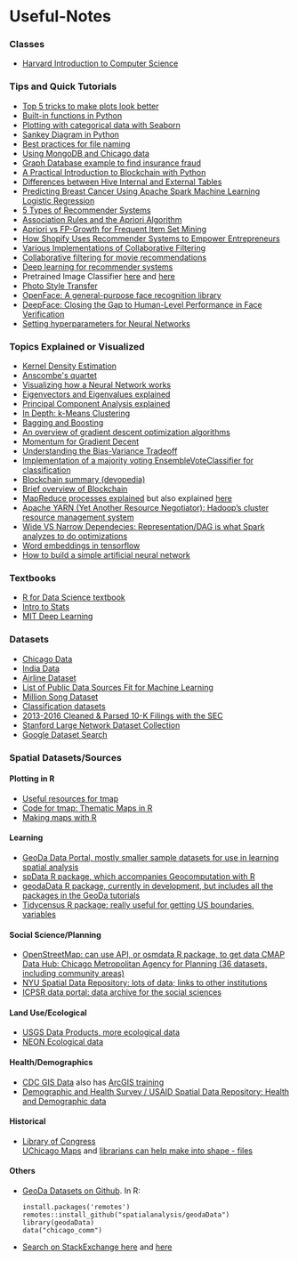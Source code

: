 # Useful-Notes

### Classes
 - [Harvard Introduction to Computer Science](https://online-learning.harvard.edu/course/cs50-introduction-computer-science?category[]=3&sort_by=date_added)

### Tips and Quick Tutorials
 - [Top 5 tricks to make plots look better](https://medium.com/@andykashyap/top-5-tricks-to-make-plots-look-better-9f6e687c1e08) 
 - [Built-in functions in Python](https://docs.python.org/3.3/library/functions.html)    
 - [Plotting with categorical data with Seaborn](https://seaborn.pydata.org/tutorial/categorical.html?highlight=seaborn%20bar) 
 - [Sankey Diagram in Python](https://plot.ly/python/sankey-diagram/)    
 - [Best practices for file naming](https://library.stanford.edu/research/data-management-services/data-best-practices/best-practices-file-naming)
 - [Using MongoDB and Chicago data](https://www.mongodb.com/customers/city-of-chicago)
 - [Graph Database example to find insurance fraud](https://neo4j.com/blog/insurance-fraud-detection-graph-database/)
 - [A Practical Introduction to Blockchain with Python](http://adilmoujahid.com/posts/2018/03/intro-blockchain-bitcoin-python/)
 - [Differences between Hive Internal and External Tables](https://blogs.msdn.microsoft.com/cindygross/2013/02/05/hdinsight-hive-internal-and-external-tables-intro/)
 - [Predicting Breast Cancer Using Apache Spark Machine Learning Logistic Regression](https://mapr.com/blog/predicting-breast-cancer-using-apache-spark-machine-learning-logistic-regression/)
 - [5 Types of Recommender Systems](https://www.datasciencecentral.com/profiles/blogs/5-types-of-recommenders)
 - [Association Rules and the Apriori Algorithm](https://www.kdnuggets.com/2016/04/association-rules-apriori-algorithm-tutorial.html)
 - [Apriori vs FP-Growth for Frequent Item Set Mining](https://www.singularities.com/blog/our-blog-1/post/apriori-vs-fp-growth-for-frequent-item-set-mining-11)
 - [How Shopify Uses Recommender Systems to Empower Entrepreneurs](https://medium.com/data-shopify/how-shopify-uses-recommender-systems-to-empower-entrepreneurs-99553b407944)
 - [Various Implementations of Collaborative Filtering](https://towardsdatascience.com/various-implementations-of-collaborative-filtering-100385c6dfe0)
 - [Collaborative filtering for movie recommendations](http://ampcamp.berkeley.edu/big-data-mini-course/movie-recommendation-with-mllib.html)
 - [Deep learning for recommender systems](https://ebaytech.berlin/deep-learning-for-recommender-systems-48c786a20e1a)
 - Pretrained Image Classifier [here](http://demo.caffe.berkeleyvision.org/) and [here](http://places2.csail.mit.edu/demo.html)
 - [Photo Style Transfer](https://github.com/luanfujun/deep-photo-styletransfer)
 - [OpenFace: A general-purpose face recognition library](http://cmusatyalab.github.io/openface/)
 - [DeepFace: Closing the Gap to Human-Level Performance in Face Verification](https://research.fb.com/wp-content/uploads/2016/11/deepface-closing-the-gap-to-human-level-performance-in-face-verification.pdf)
 - [Setting hyperparameters for Neural Networks](http://cs231n.github.io/neural-networks-3/#summary)

### Topics Explained or Visualized
 - [Kernel Density Estimation](https://mathisonian.github.io/kde/)    
 - [Anscombe's quartet](https://en.wikipedia.org/wiki/Anscombe's_quartet)    
 - [Visualizing how a Neural Network works](https://playground.tensorflow.org)    
 - [Eigenvectors and Eigenvalues explained](http://setosa.io/ev/eigenvectors-and-eigenvalues/)    
 - [Principal Component Analysis explained](http://setosa.io/ev/principal-component-analysis/)
 - [In Depth: k-Means Clustering](https://jakevdp.github.io/PythonDataScienceHandbook/05.11-k-means.html)  
 - [Bagging and Boosting](https://quantdare.com/what-is-the-difference-between-bagging-and-boosting/)
 - [An overview of gradient descent optimization algorithms](https://ruder.io/optimizing-gradient-descent/)
 - [Momentum for Gradient Decent](https://distill.pub/2017/momentum/)
 - [Understanding the Bias-Variance Tradeoff](http://scott.fortmann-roe.com/docs/BiasVariance.html)
 - [Implementation of a majority voting EnsembleVoteClassifier for classification](https://rasbt.github.io/mlxtend/user_guide/classifier/EnsembleVoteClassifier/)
 - [Blockchain summary (devopedia)](https://devopedia.org/blockchain)
 - [Brief overview of Blockchain](https://www.sec.gov/spotlight/investor-advisory-committee-2012/slides-nancy-liao-brief-intro-to-blockchain-iac-101217.pdf)
 - [MapReduce processes explained](https://www.oreilly.com/library/view/hadoop-the-definitive/9781491901687/ch04.html) but also explained [here](https://developer.yahoo.com/hadoop/tutorial/module4.html?guccounter=1%23dataflow)
 - [Apache YARN (Yet Another Resource Negotiator): Hadoop’s cluster resource management system](https://www.oreilly.com/library/view/hadoop-the-definitive/9781491901687/ch04.html)
 - [Wide VS Narrow Dependecies: Representation/DAG is what Spark analyzes to do optimizations](https://github.com/rohgar/scala-spark-4/wiki/Wide-vs-Narrow-Dependencies)
 - [Word embeddings in tensorflow](https://www.tensorflow.org/tutorials/text/word_embeddings)
 - [How to build a simple artificial neural network](https://sausheong.github.io/posts/how-to-build-a-simple-artificial-neural-network-with-go/)

### Textbooks
 - [R for Data Science textbook](https://r4ds.had.co.nz)
 - [Intro to Stats](http://onlinestatbook.com/2/index.html)
 - [MIT Deep Learning](http://www.deeplearningbook.org/)

### Datasets
 - [Chicago Data](https://data.cityofchicago.org)    
 - [India Data](https://data.gov.in/catalogs)
 - [Airline Dataset](https://www.stat.purdue.edu/~sguha/rhipe/doc/html/airline.html)    
 - [List of Public Data Sources Fit for Machine Learning](https://blog.bigml.com/list-of-public-data-sources-fit-for-machine-learning/)    
 - [Million Song Dataset](http://millionsongdataset.com/pages/getting-dataset/)    
 - [Classification datasets](http://rodrigob.github.io/are_we_there_yet/build/classification_datasets_results.html)
 - [2013-2016 Cleaned & Parsed 10-K Filings with the SEC](https://data.world/jumpyaf/2013-2016-cleaned-parsed-10-k-filings-with-the-sec?utm_campaign=data_digest&utm_source=email&utm_medium=email&utm_content=190808&_hsenc=p2ANqtz-_PS-XjGDrizhTbshW6iqJk29RYnUXcCFmqA5YFeY3sDIxCgWMAw6EUs3ecGV5mPKaRzsGojQxdK83sO7nE3swe9OAA1A&_hsmi=75508835)    
 - [Stanford Large Network Dataset Collection](http://snap.stanford.edu/data/index.html)    
 - [Google Dataset Search](https://www.blog.google/products/search/making-it-easier-discover-datasets/)

### Spatial Datasets/Sources
#### Plotting in R
 - [Useful resources for tmap](https://github.com/mtennekes/tmap/#reference)   
 - [Code for tmap: Thematic Maps in R](https://cran.r-project.org/web/packages/tmap/vignettes/tmap-JSS-code.html)    
 - [Making maps with R](https://geocompr.robinlovelace.net/adv-map.html)    
 
#### Learning
 - [GeoDa Data Portal, mostly smaller sample datasets for use in learning spatial analysis](https://geodacenter.github.io/data-and-lab/)   
 - [spData R package, which accompanies Geocomputation with R](https://github.com/Nowosad/spData)    
 - [geodaData R package, currently in development, but includes all the packages in the GeoDa tutorials](https://github.com/spatialanalysis/geodaData)    
 - [Tidycensus R package: really useful for getting US boundaries, variables](https://walkerke.github.io/tidycensus)

#### Social Science/Planning
 - [OpenStreetMap: can use API, or osmdata R package, to get data CMAP Data Hub: Chicago Metropolitan Agency for Planning (36 datasets, including community areas)](https://datahub.cmap.illinois.gov/)    
 - [NYU Spatial Data Repository: lots of data; links to other institutions](https://geo.nyu.edu/)    
 - [ICPSR data portal: data archive for the social sciences](https://www.icpsr.umich.edu/icpsrweb/)

#### Land Use/Ecological
 - [USGS Data Products, more ecological data](https://www.usgs.gov/products/data-and-tools/gis-data)    
 - [NEON Ecological data](https://data.neonscience.org/home)

#### Health/Demographics
 - [CDC GIS Data](https://www.cdc.gov/gis/geo-spatial-data.html) also has [ArcGIS training](https://www.cdc.gov/dhdsp/maps/gisx/training/index.html)    
 - [Demographic and Health Survey / USAID Spatial Data Repository: Health and Demographic data](http://spatialdata.dhsprogram.com/home/)

#### Historical
 - [Library of Congress](https://www.loc.gov/maps/)    
[UChicago Maps](https://www.lib.uchicago.edu/collex/?view=collections&subject=Maps) and [librarians can help make into shape  - files](http://guides.lib.uchicago.edu/maps)

#### Others
 - [GeoDa Datasets on Github](https://github.com/spatialanalysis/geodaData). In R:    
   ```base
   install.packages('remotes')    
   remotes::install_github("spatialanalysis/geodaData")    
   library(geodaData)    
   data("chicago_comm")   
   ```
 - [Search on StackExchange here](https://gis.stackexchange.com/questions/8929/open-access-repository-of-general-gis-spatial-data) and [here](https://gis.stackexchange.com/questions/495/seeking-administrative-boundaries-for-various-countries)
